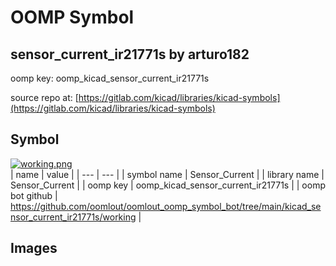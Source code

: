 # OOMP Symbol  
## sensor_current_ir21771s  by arturo182  
  
oomp key: oomp_kicad_sensor_current_ir21771s  
  
source repo at: [https://gitlab.com/kicad/libraries/kicad-symbols](https://gitlab.com/kicad/libraries/kicad-symbols)  
## Symbol  
  
[![working.png](working_600.png)](working.png)  
| name | value | 
| --- | --- | 
| symbol name | Sensor_Current | 
| library name | Sensor_Current | 
| oomp key | oomp_kicad_sensor_current_ir21771s | 
| oomp bot github | https://github.com/oomlout/oomlout_oomp_symbol_bot/tree/main/kicad_sensor_current_ir21771s/working | 
## Images  
